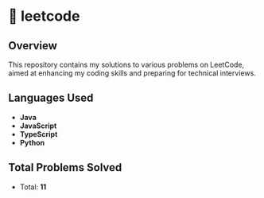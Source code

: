 # 📁 leetcode

## Overview

This repository contains my solutions to various problems on LeetCode, aimed at enhancing my coding skills and preparing for technical interviews.

## Languages Used

- **Java**
- **JavaScript**
- **TypeScript**
- **Python**

## Total Problems Solved

- Total: **11**
